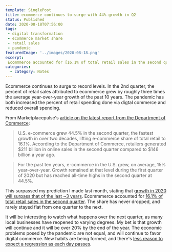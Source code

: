 ```yaml
---
template: SinglePost
title: ecommerce continues to surge with 44% growth in Q2
status: Published
date: 2020-08-18T07:56:00
tags:
 - digital transformation
 - ecommerce market share
 - retail sales
 - pandemic
featuredImage: '../images/2020-08-18.png'
excerpt:
 Ecommmerce accounted for [16.1% of total retail sales in the second quarter. The share has never dropped, and rarely stayed flat from one quarter to the next. It will be interesting to watch what happens over the next quarter, as many local businesses have reopened to varying degrees. My bet is that growth will continue and it will be over 20% by the end of the year.
categories:
  - category: Notes
---
```

Ecommerce continues to surge to record levels. In the 2nd quarter, the percent of retail sales attributed to ecommerce grew by roughly three times the average year-over-year growth of the past 10 years. The pandemic has both increased the percent of retail spending done via digtal commerce and reduced overall spending.

From Marketplacepulse's [article on the latest report from the Department of Commerce](https://www.marketplacepulse.com/articles/us-e-commerce-grew-44-in-the-second-quarter):

> U.S. e-commerce grew 44.5% in the second quarter, the fastest growth in over two decades, lifting e-commerce share of total retail to 16.1%. According to the Department of Commerce, retailers generated $211 billion in online sales in the second quarter compared to $146 billion a year ago.

> For the past ten years, e-commerce in the U.S. grew, on average, 15% year-over-year. Growth remained at that level during the first quarter of 2020 but has reached all-time highs in the second quarter at 44.5%.

This surpassed my prediction I made last month, stating that [growth in 2020 will surpass that of the last ~3 years](https://ecomloop.com/posts/ecommerce-share-of-retail-sales-will-see-more-growth-in-2020-than-last-3-years/). Ecommmerce accounted for [16.1% of total retail sales in the second quarter](https://ycharts.com/indicators/us_ecommerce_sales_as_percent_retail_sales). The share has never dropped, and rarely stayed flat from one quarter to the next.

It will be interesting to watch what happens over the next quarter, as many local businesses have reopened to varying degrees. My bet is that growth will continue and it will be over 20% by the end of the year. The economic problems posed by the pandemic are not equal, and will continue to favor digital commerce. New habits are being formed, and there's [less reason to expect a regression as each day passes](https://ecomloop.com/posts/local-commerce-will-not-return-to-normal/).
